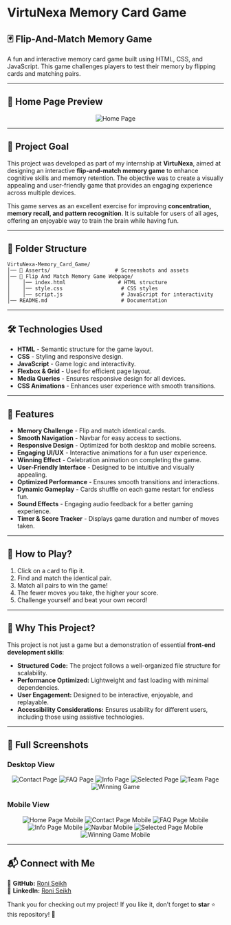 
# VirtuNexa Memory Card Game

## 🃏 Flip-And-Match Memory Game
A fun and interactive memory card game built using HTML, CSS, and JavaScript. This game challenges players to test their memory by flipping cards and matching pairs.

---

## 📸 Home Page Preview
<p align="center">
  <img src="https://github.com/Roni-Seikh/VirtuNexa-Memory_Card_Game/blob/main/Asserts/Home%20Page.png" alt="Home Page">
</p>

---

## 🎯 Project Goal
This project was developed as part of my internship at **VirtuNexa**, aimed at designing an interactive **flip-and-match memory game** to enhance cognitive skills and memory retention. The objective was to create a visually appealing and user-friendly game that provides an engaging experience across multiple devices.

This game serves as an excellent exercise for improving **concentration, memory recall, and pattern recognition**. It is suitable for users of all ages, offering an enjoyable way to train the brain while having fun.

---

## 📂 Folder Structure
```
VirtuNexa-Memory_Card_Game/
│── 📁 Asserts/                     # Screenshots and assets
│── 📁 Flip And Match Memory Game Webpage/
│    │── index.html                 # HTML structure
│    │── style.css                   # CSS styles
│    │── script.js                   # JavaScript for interactivity
│── README.md                        # Documentation
```

---

## 🛠 Technologies Used
- **HTML** - Semantic structure for the game layout.
- **CSS** - Styling and responsive design.
- **JavaScript** - Game logic and interactivity.
- **Flexbox & Grid** - Used for efficient page layout.
- **Media Queries** - Ensures responsive design for all devices.
- **CSS Animations** - Enhances user experience with smooth transitions.

---

## 🚀 Features
- **Memory Challenge** - Flip and match identical cards.
- **Smooth Navigation** - Navbar for easy access to sections.
- **Responsive Design** - Optimized for both desktop and mobile screens.
- **Engaging UI/UX** - Interactive animations for a fun user experience.
- **Winning Effect** - Celebration animation on completing the game.
- **User-Friendly Interface** - Designed to be intuitive and visually appealing.
- **Optimized Performance** - Ensures smooth transitions and interactions.
- **Dynamic Gameplay** - Cards shuffle on each game restart for endless fun.
- **Sound Effects** - Engaging audio feedback for a better gaming experience.
- **Timer & Score Tracker** - Displays game duration and number of moves taken.

---

## 📌 How to Play?
1. Click on a card to flip it.
2. Find and match the identical pair.
3. Match all pairs to win the game!
4. The fewer moves you take, the higher your score.
5. Challenge yourself and beat your own record!

---

## 🌟 Why This Project?
This project is not just a game but a demonstration of essential **front-end development skills**:
- **Structured Code:** The project follows a well-organized file structure for scalability.
- **Performance Optimized:** Lightweight and fast loading with minimal dependencies.
- **User Engagement:** Designed to be interactive, enjoyable, and replayable.
- **Accessibility Considerations:** Ensures usability for different users, including those using assistive technologies.

---

## 📸 Full Screenshots
### Desktop View
<p align="center">
  <img src="https://github.com/Roni-Seikh/VirtuNexa-Memory_Card_Game/blob/main/Asserts/Contact%20Page.png" alt="Contact Page">
  <img src="https://github.com/Roni-Seikh/VirtuNexa-Memory_Card_Game/blob/main/Asserts/FAQ%20Page.png" alt="FAQ Page">
  <img src="https://github.com/Roni-Seikh/VirtuNexa-Memory_Card_Game/blob/main/Asserts/Info%20Page.png" alt="Info Page">
  <img src="https://github.com/Roni-Seikh/VirtuNexa-Memory_Card_Game/blob/main/Asserts/Selected%20Page.png" alt="Selected Page">
  <img src="https://github.com/Roni-Seikh/VirtuNexa-Memory_Card_Game/blob/main/Asserts/Team%20Page.png" alt="Team Page">
  <img src="https://github.com/Roni-Seikh/VirtuNexa-Memory_Card_Game/blob/main/Asserts/Winnig%20Game.png" alt="Winning Game">
</p>

### Mobile View
<p align="center">
  <img src="https://github.com/Roni-Seikh/VirtuNexa-Memory_Card_Game/blob/main/Asserts/Home%20Page%20Mobile.png" alt="Home Page Mobile">
  <img src="https://github.com/Roni-Seikh/VirtuNexa-Memory_Card_Game/blob/main/Asserts/Contact%20Mobile.png" alt="Contact Page Mobile">
  <img src="https://github.com/Roni-Seikh/VirtuNexa-Memory_Card_Game/blob/main/Asserts/FAQ%20Page%20Mobile.png" alt="FAQ Page Mobile">
  <img src="https://github.com/Roni-Seikh/VirtuNexa-Memory_Card_Game/blob/main/Asserts/Info%20Page%20Mobile.png" alt="Info Page Mobile">
  <img src="https://github.com/Roni-Seikh/VirtuNexa-Memory_Card_Game/blob/main/Asserts/Navbar%20Mobile.png" alt="Navbar Mobile">
  <img src="https://github.com/Roni-Seikh/VirtuNexa-Memory_Card_Game/blob/main/Asserts/Selected%20Page%20Mobile.png" alt="Selected Page Mobile">
  <img src="https://github.com/Roni-Seikh/VirtuNexa-Memory_Card_Game/blob/main/Asserts/Winning%20Game%20Mobile.png" alt="Winning Game Mobile">
</p>

---

## 📬 Connect with Me
🔗 **GitHub:** [Roni Seikh](https://github.com/Roni-Seikh)  
🔗 **LinkedIn:** [Roni Seikh](https://in.linkedin.com/in/roniseikh)

Thank you for checking out my project! If you like it, don’t forget to **star** ⭐ this repository! 🚀

